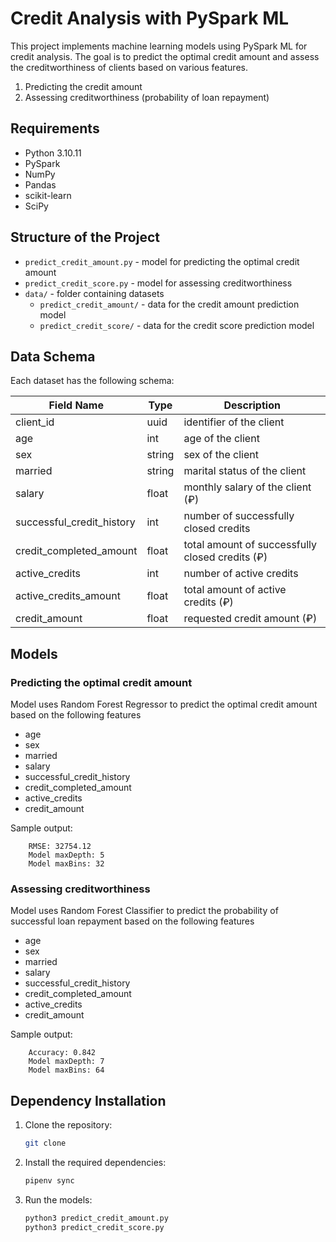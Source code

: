 # Credit Analysis with PySpark ML

This project implements machine learning models using PySpark ML for credit analysis. 
The goal is to predict the optimal credit amount and assess the creditworthiness of clients based on various features.
1. Predicting the credit amount
2. Assessing creditworthiness (probability of loan repayment)

## Requirements

- Python 3.10.11
- PySpark
- NumPy
- Pandas
- scikit-learn
- SciPy

## Structure of the Project

- `predict_credit_amount.py` - model for predicting the optimal credit amount
- `predict_credit_score.py` - model for assessing creditworthiness
- `data/` - folder containing datasets
  - `predict_credit_amount/` - data for the credit amount prediction model
  - `predict_credit_score/` - data for the credit score prediction model

## Data Schema

Each dataset has the following schema:

| Field Name                | Type   | Description                                     |
|---------------------------|--------|-------------------------------------------------|
| client_id                 | uuid   | identifier of the client                        |
| age                       | int    | age of the client                               |
| sex                       | string | sex of the client                               |
| married                   | string | marital status of the client                    |
| salary                    | float  | monthly salary of the client (₽)                |
| successful_credit_history | int    | number of successfully closed credits           |
| credit_completed_amount   | float  | total amount of successfully closed credits (₽) |
| active_credits            | int    | number of active credits                        |
| active_credits_amount     | float  | total amount of active credits (₽)              |
| credit_amount             | float  | requested credit amount (₽)                     |




## Models

### Predicting the optimal credit amount

Model uses Random Forest Regressor to predict the optimal credit amount based on the following features
- age
- sex
- married
- salary
- successful_credit_history
- credit_completed_amount
- active_credits
- credit_amount

Sample output:
```
    RMSE: 32754.12
    Model maxDepth: 5
    Model maxBins: 32
```

### Assessing creditworthiness

Model uses Random Forest Classifier to predict the probability of successful loan repayment based on the following features
- age
- sex
- married
- salary
- successful_credit_history
- credit_completed_amount
- active_credits
- credit_amount

Sample output:
```
    Accuracy: 0.842
    Model maxDepth: 7
    Model maxBins: 64

```

## Dependency Installation

1. Clone the repository:
   ```bash
   git clone
   ```
   
2. Install the required dependencies:
   ```bash
   pipenv sync
   ```
3. Run the models:
   ```bash
   python3 predict_credit_amount.py
   python3 predict_credit_score.py
   ```